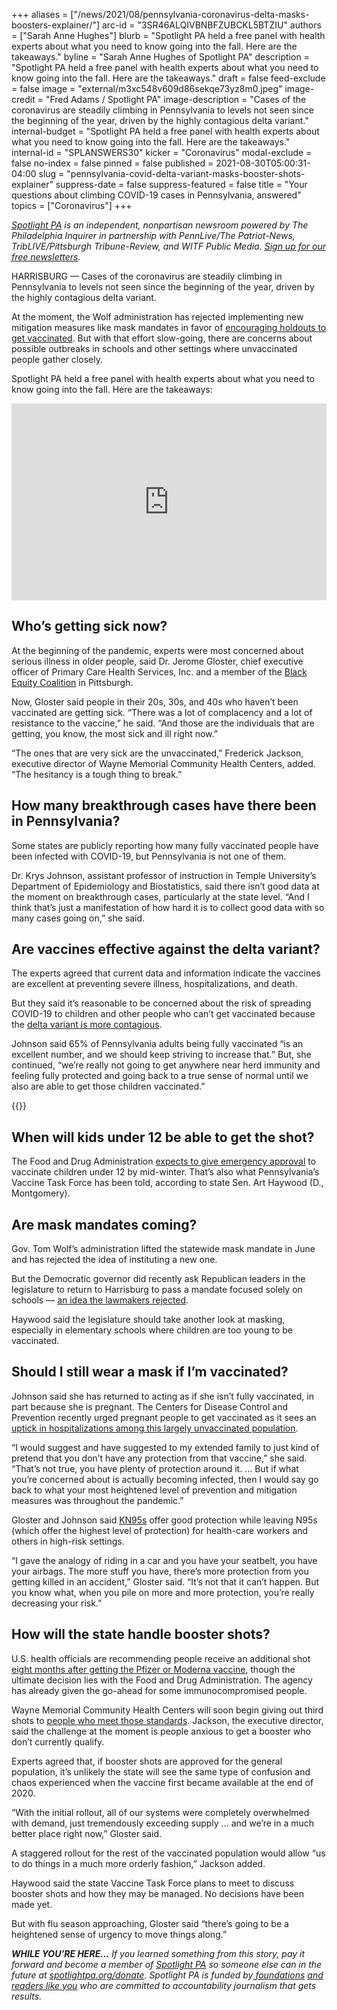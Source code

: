 +++
aliases = ["/news/2021/08/pennsylvania-coronavirus-delta-masks-boosters-explainer/"]
arc-id = "3SR46ALQIVBNBFZUBCKL5BTZIU"
authors = ["Sarah Anne Hughes"]
blurb = "Spotlight PA held a free panel with health experts about what you need to know going into the fall. Here are the takeaways."
byline = "Sarah Anne Hughes of Spotlight PA"
description = "Spotlight PA held a free panel with health experts about what you need to know going into the fall. Here are the takeaways."
draft = false
feed-exclude = false
image = "external/m3xc548v609d86sekqe73yz8m0.jpeg"
image-credit = "Fred Adams / Spotlight PA"
image-description = "Cases of the coronavirus are steadily climbing in Pennsylvania to levels not seen since the beginning of the year, driven by the highly contagious delta variant."
internal-budget = "Spotlight PA held a free panel with health experts about what you need to know going into the fall. Here are the takeaways."
internal-id = "SPLANSWERS30"
kicker = "Coronavirus"
modal-exclude = false
no-index = false
pinned = false
published = 2021-08-30T05:00:31-04:00
slug = "pennsylvania-covid-delta-variant-masks-booster-shots-explainer"
suppress-date = false
suppress-featured = false
title = "Your questions about climbing COVID-19 cases in Pennsylvania, answered"
topics = ["Coronavirus"]
+++

<a href="https://www.spotlightpa.org/"><i>Spotlight PA</i></a><i> is an independent, nonpartisan newsroom powered by The Philadelphia Inquirer in partnership with PennLive/The Patriot-News, TribLIVE/Pittsburgh Tribune-Review, and WITF Public Media. </i><a href="https://www.spotlightpa.org/newsletters"><i>Sign up for our free newsletters</i></a><i>.</i>

HARRISBURG — Cases of the coronavirus are steadily climbing in Pennsylvania to levels not seen since the beginning of the year, driven by the highly contagious delta variant.

At the moment, the Wolf administration has rejected implementing new mitigation measures like mask mandates in favor of <a href="https://www.spotlightpa.org/news/2021/08/pa-vaccination-rate-county-fairs-clinics/">encouraging holdouts to get vaccinated</a>. But with that effort slow-going, there are concerns about possible outbreaks in schools and other settings where unvaccinated people gather closely.

Spotlight PA held a free panel with health experts about what you need to know going into the fall. Here are the takeaways:

<iframe width="100%" height="315" src="https://www.youtube.com/embed/g3wCpcvcwco?si=lFa0A4UWh-CsHhnG" title="YouTube video player" frameborder="0" allow="accelerometer; autoplay; clipboard-write; encrypted-media; gyroscope; picture-in-picture; web-share" referrerpolicy="strict-origin-when-cross-origin" allowfullscreen></iframe>

## Who’s getting sick now?

At the beginning of the pandemic, experts were most concerned about serious illness in older people, said Dr. Jerome Gloster, chief executive officer of Primary Care Health Services, Inc. and a member of the <a href="https://web.archive.org/web/20221120211609/https://www.blackequitypgh.org/">Black Equity Coalition</a> in Pittsburgh.

Now, Gloster said people in their 20s, 30s, and 40s who haven’t been vaccinated are getting sick. “There was a lot of complacency and a lot of resistance to the vaccine,” he said. “And those are the individuals that are getting, you know, the most sick and ill right now.”

“The ones that are very sick are the unvaccinated,” Frederick Jackson, executive director of Wayne Memorial Community Health Centers, added. “The hesitancy is a tough thing to break.”

<script src="https://www.spotlightpa.org/embed.js" async></script><div data-spl-embed-version="1" data-spl-src="https://www.spotlightpa.org/embeds/newsletter/"></div>

## How many breakthrough cases have there been in Pennsylvania?

Some states are publicly reporting how many fully vaccinated people have been infected with COVID-19, but Pennsylvania is not one of them.

Dr. Krys Johnson, assistant professor of instruction in Temple University’s Department of Epidemiology and Biostatistics, said there isn’t good data at the moment on breakthrough cases, particularly at the state level. “And I think that’s just a manifestation of how hard it is to collect good data with so many cases going on,” she said.

## Are vaccines effective against the delta variant?

The experts agreed that current data and information indicate the vaccines are excellent at preventing severe illness, hospitalizations, and death.

But they said it’s reasonable to be concerned about the risk of spreading COVID-19 to children and other people who can’t get vaccinated because the <a href="https://web.archive.org/20210801100602/https://www.yalemedicine.org/news/5-things-to-know-delta-variant-covid">delta variant is more contagious</a>.

Johnson said 65% of Pennsylvania adults being fully vaccinated “is an excellent number, and we should keep striving to increase that.” But, she continued, “we’re really not going to get anywhere near herd immunity and feeling fully protected and going back to a true sense of normal until we also are able to get those children vaccinated.”

{{<picture src="external/ct7wc2ez4y2gdec5m22mg7aj00.jpeg" description="There is no statewide mandate to wear masks in public schools, though Gov. Tom Wolf has called the GOP-led legislature to institute such a requirement. " caption="There is no statewide mandate to wear masks in public schools, though Gov. Tom Wolf has called the GOP-led legislature to institute such a requirement. " credit="JESSICA GRIFFIN  / Philadelphia Inquirer">}} 

## When will kids under 12 be able to get the shot?

The Food and Drug Administration <a href="https://www.nbcnews.com/health/health-news/vaccines-kids-under-age-12-expected-mid-winter-fda-official-n1274057">expects to give emergency approval</a> to vaccinate children under 12 by mid-winter. That’s also what Pennsylvania’s Vaccine Task Force has been told, according to state Sen. Art Haywood (D., Montgomery).

## Are mask mandates coming?

Gov. Tom Wolf’s administration lifted the statewide mask mandate in June and has rejected the idea of instituting a new one.

But the Democratic governor did recently ask Republican leaders in the legislature to return to Harrisburg to pass a mandate focused solely on schools — <a href="https://www.spotlightpa.org/news/2021/08/pa-school-mask-mandate-tom-wolf-republican-lawmakers/">an idea the lawmakers rejected</a>.

Haywood said the legislature should take another look at masking, especially in elementary schools where children are too young to be vaccinated.

## Should I still wear a mask if I’m vaccinated?

Johnson said she has returned to acting as if she isn’t fully vaccinated, in part because she is pregnant. The Centers for Disease Control and Prevention recently urged pregnant people to get vaccinated as it sees an <a href="https://www.npr.org/sections/health-shots/2021/08/11/1026555595/pregnant-cdc-urges-covid-vaccination-icus-fill-unvaccinated-delta">uptick in hospitalizations among this largely unvaccinated population</a>.

“I would suggest and have suggested to my extended family to just kind of pretend that you don’t have any protection from that vaccine,” she said. “That’s not true, you have plenty of protection around it. ... But if what you’re concerned about is actually becoming infected, then I would say go back to what your most heightened level of prevention and mitigation measures was throughout the pandemic.”

Gloster and Johnson said <a href="https://bonafidemasks.com/">KN95s</a> offer good protection while leaving N95s (which offer the highest level of protection) for health-care workers and others in high-risk settings.

“I gave the analogy of riding in a car and you have your seatbelt, you have your airbags. The more stuff you have, there’s more protection from you getting killed in an accident,” Gloster said. “It’s not that it can’t happen. But you know what, when you pile on more and more protection, you’re really decreasing your risk.”

## How will the state handle booster shots?

U.S. health officials are recommending people receive an additional shot <a href="https://abcnews.go.com/Politics/health-officials-sticking-month-covid-booster-shot-timeline/story?id=79700212">eight months after getting the Pfizer or Moderna vaccine</a>, though the ultimate decision lies with the Food and Drug Administration. The agency has already given the go-ahead for some immunocompromised people.

Wayne Memorial Community Health Centers will soon begin giving out third shots to <a href="https://www.wnep.com/article/news/local/wayne-county/wayne-memorial-will-give-booster-shots/523-8a5ab582-1ec5-41c6-a00b-7c2829b1c27e">people who meet those standards</a>. Jackson, the executive director, said the challenge at the moment is people anxious to get a booster who don’t currently qualify.

<script src="https://www.spotlightpa.org/embed.js" async></script><div data-spl-embed-version="1" data-spl-src="https://www.spotlightpa.org/embeds/donate/?teaser_text=If%20you%20learned%20something%20from%20this%20report%2C%20pay%20it%20forward%20and%20become%20a%20member%20of%20Spotlight%20PA%20so%20someone%20else%20can%20in%20the%20future."></div>

Experts agreed that, if booster shots are approved for the general population, it’s unlikely the state will see the same type of confusion and chaos experienced when the vaccine first became available at the end of 2020.

“With the initial rollout, all of our systems were completely overwhelmed with demand, just tremendously exceeding supply ... and we’re in a much better place right now,” Gloster said.

A staggered rollout for the rest of the vaccinated population would allow “us to do things in a much more orderly fashion,” Jackson added.

Haywood said the state Vaccine Task Force plans to meet to discuss booster shots and how they may be managed. No decisions have been made yet.

But with flu season approaching, Gloster said “there’s going to be a heightened sense of urgency to move things along.”

<i><b>WHILE YOU’RE HERE...</b></i><i> If you learned something from this story, pay it forward and become a member of </i><a href="https://www.spotlightpa.org/"><i>Spotlight PA</i></a><i> so someone else can in the future at </i><a href="https://www.spotlightpa.org/donate"><i>spotlightpa.org/donate</i></a><i>. Spotlight PA is funded by</i><a href="https://www.spotlightpa.org/support"><i> foundations</i></a><i> </i><a href="https://www.spotlightpa.org/support"><i>and readers like you</i></a><i> who are committed to accountability journalism that gets results.</i>
